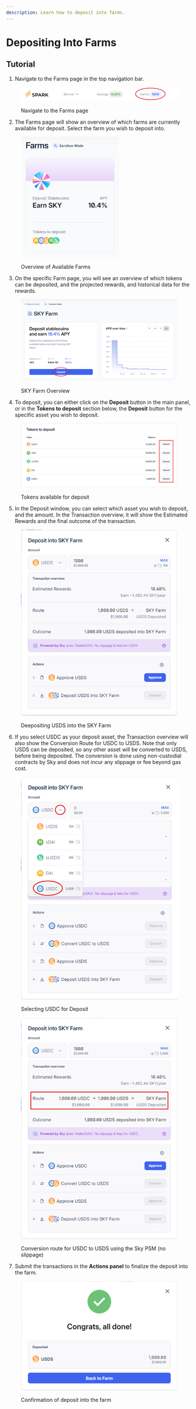 ```yaml
---
description: Learn how to deposit into farms.
---
```


# Depositing Into Farms

## Tutorial

1. Navigate to the Farms page in the top navigation bar.

<figure><img src="../../.gitbook/assets/farms-1.png" alt=""><figcaption><p>Navigate to the Farms page</p></figcaption></figure>

2. The Farms page will show an overview of which farms are currently available for deposit. Select the farm you wish to deposit into.

<figure><img src="../../.gitbook/assets/farms-2.png" alt="" width="266"><figcaption><p>Overview of Available Farms</p></figcaption></figure>

3. On the specific Farm page, you will see an overview of which tokens can be deposited, and the projected rewards, and historical data for the rewards.

<figure><img src="../../.gitbook/assets/farms-3.png" alt=""><figcaption><p>SKY Farm Overview</p></figcaption></figure>

4. To deposit, you can either click on the **Deposit** button in the main panel, or in the **Tokens to deposit** section below, the **Deposit** button for the specific asset you wish to deposit.

<figure><img src="../../.gitbook/assets/farms-4.png" alt=""><figcaption><p>Tokens available for deposit</p></figcaption></figure>

5. In the Deposit window, you can select which asset you wish to deposit, and the amount. In the Transaction overview, it will show the Estimated Rewards and the final outcome of the transaction.

<figure><img src="../../.gitbook/assets/farms-5 (1).png" alt="" width="435"><figcaption><p>Deepositing USDS into the SKY Farm</p></figcaption></figure>

6. If you select USDC as your deposit asset, the Transaction overview will also show the Conversion Route for USDC to USDS. Note that only USDS can be deposited, so any other asset will be converted to USDS, before being deposited. The conversion is done using non-custodial contracts by Sky and does not incur any slippage or fee beyond gas cost.

<figure><img src="../../.gitbook/assets/farms-6 (1).png" alt="" width="432"><figcaption><p>Selecting USDC for Deposit</p></figcaption></figure>

<figure><img src="../../.gitbook/assets/farms-7.png" alt="" width="434"><figcaption><p>Conversion route for USDC to USDS using the Sky PSM (no slippage)</p></figcaption></figure>

7. Submit the transactions in the **Actions panel** to finalize the deposit into the farm.

<figure><img src="../../.gitbook/assets/farms-8.png" alt="" width="434"><figcaption><p>Confirmation of deposit into the farm</p></figcaption></figure>
